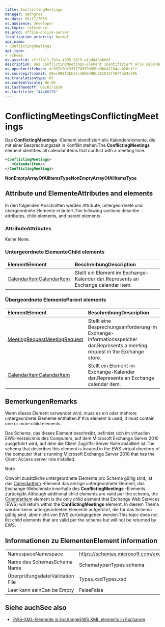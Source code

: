 ```yaml
---
title: ConflictingMeetings
manager: sethgros
ms.date: 09/17/2015
ms.audience: Developer
ms.topic: reference
ms.prod: office-online-server
localization_priority: Normal
api_name:
- ConflictingMeetings
api_type:
- schema
ms.assetid: cfff7a11-7b3a-4995-9815-afedd45ebb0f
description: Das ConflictingMeetings-Element identifiziert alle Kalenderelemente, die mit einer Besprechungszeit in Konflikt stehen.
ms.openlocfilehash: dc897c9dc33117d379d89bb9bb41104ca02def1f
ms.sourcegitcommit: 88ec988f2bb67c1866d06b361615f3674a24e795
ms.translationtype: MT
ms.contentlocale: de-DE
ms.lasthandoff: 06/03/2020
ms.locfileid: "44460176"
---
```

# <a name="conflictingmeetings"></a><span data-ttu-id="fe153-103">ConflictingMeetings</span><span class="sxs-lookup"><span data-stu-id="fe153-103">ConflictingMeetings</span></span>

<span data-ttu-id="fe153-104">Das **ConflictingMeetings** -Element identifiziert alle Kalenderelemente, die mit einer Besprechungszeit in Konflikt stehen.</span><span class="sxs-lookup"><span data-stu-id="fe153-104">The **ConflictingMeetings** element identifies all calendar items that conflict with a meeting time.</span></span> 
  
```xml
<ConflictingMeetings>
   <CalendarItem/>
</ConflictingMeetings>
```

 <span data-ttu-id="fe153-105">**NonEmptyArrayOfAllItemsType**</span><span class="sxs-lookup"><span data-stu-id="fe153-105">**NonEmptyArrayOfAllItemsType**</span></span>
## <a name="attributes-and-elements"></a><span data-ttu-id="fe153-106">Attribute und Elemente</span><span class="sxs-lookup"><span data-stu-id="fe153-106">Attributes and elements</span></span>

<span data-ttu-id="fe153-107">In den folgenden Abschnitten werden Attribute, untergeordnete und übergeordnete Elemente erläutert.</span><span class="sxs-lookup"><span data-stu-id="fe153-107">The following sections describe attributes, child elements, and parent elements.</span></span>
  
### <a name="attributes"></a><span data-ttu-id="fe153-108">Attribute</span><span class="sxs-lookup"><span data-stu-id="fe153-108">Attributes</span></span>

<span data-ttu-id="fe153-109">Keine.</span><span class="sxs-lookup"><span data-stu-id="fe153-109">None.</span></span>
  
### <a name="child-elements"></a><span data-ttu-id="fe153-110">Untergeordnete Elemente</span><span class="sxs-lookup"><span data-stu-id="fe153-110">Child elements</span></span>

|<span data-ttu-id="fe153-111">**Element**</span><span class="sxs-lookup"><span data-stu-id="fe153-111">**Element**</span></span>|<span data-ttu-id="fe153-112">**Beschreibung**</span><span class="sxs-lookup"><span data-stu-id="fe153-112">**Description**</span></span>|
|:-----|:-----|
|[<span data-ttu-id="fe153-113">CalendarItem</span><span class="sxs-lookup"><span data-stu-id="fe153-113">CalendarItem</span></span>](calendaritem.md) <br/> |<span data-ttu-id="fe153-114">Stellt ein Element im Exchange-Kalender dar.</span><span class="sxs-lookup"><span data-stu-id="fe153-114">Represents an Exchange calendar item.</span></span>  <br/> |
   
### <a name="parent-elements"></a><span data-ttu-id="fe153-115">Übergeordnete Elemente</span><span class="sxs-lookup"><span data-stu-id="fe153-115">Parent elements</span></span>

|<span data-ttu-id="fe153-116">**Element**</span><span class="sxs-lookup"><span data-stu-id="fe153-116">**Element**</span></span>|<span data-ttu-id="fe153-117">**Beschreibung**</span><span class="sxs-lookup"><span data-stu-id="fe153-117">**Description**</span></span>|
|:-----|:-----|
|[<span data-ttu-id="fe153-118">MeetingRequest</span><span class="sxs-lookup"><span data-stu-id="fe153-118">MeetingRequest</span></span>](meetingrequest.md) <br/> |<span data-ttu-id="fe153-119">Stellt eine Besprechungsanforderung im Exchange-Informationsspeicher dar.</span><span class="sxs-lookup"><span data-stu-id="fe153-119">Represents a meeting request in the Exchange store.</span></span>  <br/> |
|[<span data-ttu-id="fe153-120">CalendarItem</span><span class="sxs-lookup"><span data-stu-id="fe153-120">CalendarItem</span></span>](calendaritem.md) <br/> |<span data-ttu-id="fe153-121">Stellt ein Element im Exchange-Kalender dar.</span><span class="sxs-lookup"><span data-stu-id="fe153-121">Represents an Exchange calendar item.</span></span>  <br/> |
   
## <a name="remarks"></a><span data-ttu-id="fe153-122">Bemerkungen</span><span class="sxs-lookup"><span data-stu-id="fe153-122">Remarks</span></span>

<span data-ttu-id="fe153-123">Wenn dieses Element verwendet wird, muss es ein oder mehrere untergeordnete Elemente enthalten.</span><span class="sxs-lookup"><span data-stu-id="fe153-123">If this element is used, it must contain one or more child elements.</span></span>
  
<span data-ttu-id="fe153-124">Das Schema, das dieses Element beschreibt, befindet sich im virtuellen EWS-Verzeichnis des Computers, auf dem Microsoft Exchange Server 2010 ausgeführt wird, auf dem die Client Zugriffs-Server Rolle installiert ist.</span><span class="sxs-lookup"><span data-stu-id="fe153-124">The schema that describes this element is located in the EWS virtual directory of the computer that is running Microsoft Exchange Server 2010 that has the Client Access server role installed.</span></span>
  
> [!NOTE]
> <span data-ttu-id="fe153-125">Obwohl zusätzliche untergeordnete Elemente pro Schema gültig sind, ist das [CalendarItem](calendaritem.md) -Element das einzige untergeordnete Element, das Exchange-Webdienste innerhalb des **ConflictingMeetings** -Elements zurückgibt.</span><span class="sxs-lookup"><span data-stu-id="fe153-125">Although additional child elements are valid per the schema, the [CalendarItem](calendaritem.md) element is the only child element that Exchange Web Services (EWS) will return within the **ConflictingMeetings** element.</span></span> <span data-ttu-id="fe153-126">In diesem Thema werden keine untergeordneten Elemente aufgeführt, die für das Schema gültig sind, aber nicht von EWS zurückgegeben werden.</span><span class="sxs-lookup"><span data-stu-id="fe153-126">This topic does not list child elements that are valid per the schema but will not be returned by EWS.</span></span> 
  
## <a name="element-information"></a><span data-ttu-id="fe153-127">Informationen zu Elementen</span><span class="sxs-lookup"><span data-stu-id="fe153-127">Element information</span></span>

|||
|:-----|:-----|
|<span data-ttu-id="fe153-128">Namespace</span><span class="sxs-lookup"><span data-stu-id="fe153-128">Namespace</span></span>  <br/> |https://schemas.microsoft.com/exchange/services/2006/types  <br/> |
|<span data-ttu-id="fe153-129">Name des Schemas</span><span class="sxs-lookup"><span data-stu-id="fe153-129">Schema Name</span></span>  <br/> |<span data-ttu-id="fe153-130">Schematypen</span><span class="sxs-lookup"><span data-stu-id="fe153-130">Types schema</span></span>  <br/> |
|<span data-ttu-id="fe153-131">Überprüfungsdatei</span><span class="sxs-lookup"><span data-stu-id="fe153-131">Validation File</span></span>  <br/> |<span data-ttu-id="fe153-132">Types.xsd</span><span class="sxs-lookup"><span data-stu-id="fe153-132">Types.xsd</span></span>  <br/> |
|<span data-ttu-id="fe153-133">Leer kann sein</span><span class="sxs-lookup"><span data-stu-id="fe153-133">Can be Empty</span></span>  <br/> |<span data-ttu-id="fe153-134">False</span><span class="sxs-lookup"><span data-stu-id="fe153-134">False</span></span>  <br/> |
   
## <a name="see-also"></a><span data-ttu-id="fe153-135">Siehe auch</span><span class="sxs-lookup"><span data-stu-id="fe153-135">See also</span></span>



- [<span data-ttu-id="fe153-136">EWS-XML-Elemente in Exchange</span><span class="sxs-lookup"><span data-stu-id="fe153-136">EWS XML elements in Exchange</span></span>](ews-xml-elements-in-exchange.md)

